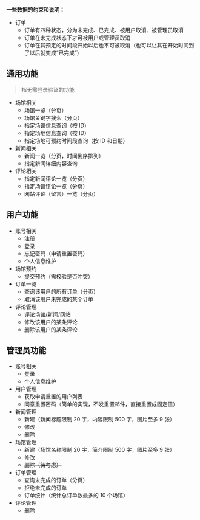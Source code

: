 **一些数据的约束和说明：**

- 订单
  - 订单有四种状态，分为未完成、已完成、被用户取消、被管理员取消
  - 订单在未完成状态下才可被用户或管理员取消
  - 订单在其预定的时间段开始以后也不可被取消（也可以让其在开始时间到了以后就变成“已完成”）

## 通用功能

> 指无需登录验证的功能

- 场馆相关
  - 场馆一览（分页）
  - 场馆关键字搜索（分页）
  - 指定场馆信息查询（按 ID）
  - 指定场地信息查询（按 ID）
  - 指定场地可预约时间段查询（按 ID 和日期）
- 新闻相关
  - 新闻一览（分页，时间倒序排列）
  - 指定新闻详细内容查询
- 评论相关
  - 指定新闻评论一览（分页）
  - 指定场馆评论一览（分页）
  - 网站评论（留言）一览（分页）

## 用户功能

- 账号相关
  - 注册
  - 登录
  - 忘记密码（申请重置密码）
  - 个人信息维护
- 场馆预约
  - 提交预约（需校验是否冲突）
- 订单一览
  - 查询该用户的所有订单（分页）
  - 取消该用户未完成的某个订单
- 评论管理
  - 评论场馆/新闻/网站
  - 修改该用户的某条评论
  - 删除该用户的某条评论

## 管理员功能

- 账号相关
  - 登录
  - 个人信息维护
- 用户管理
  - 获取申请重置的用户列表
  - 同意重置密码（简单的实现，不发重置邮件，直接重置成固定值）
- 新闻管理
  - 新建（新闻标题限制 20 字，内容限制 500 字，图片至多 9 张）
  - 修改
  - 删除
- 场馆管理
  - 新建（场馆名称限制 20 字，简介限制 500 字，图片至多 9 张）
  - 修改
  - ~~删除（待考虑）~~
- 订单管理
  - 查询未完成的订单（分页）
  - 拒绝未完成的订单
  - 订单统计（统计总订单数最多的 10 个场馆）
- 评论管理
  - 删除
